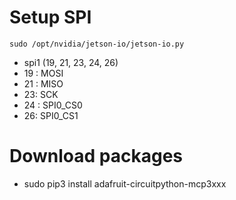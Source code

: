 # Setup SPI

`sudo /opt/nvidia/jetson-io/jetson-io.py`

- spi1 (19, 21, 23, 24, 26)
- 19 : MOSI
- 21 : MISO
- 23: SCK
- 24 : SPI0_CS0
- 26: SPI0_CS1

# Download packages

- sudo pip3 install adafruit-circuitpython-mcp3xxx
